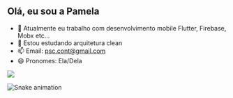 ## Olá, eu sou a Pamela


- 🔭 Atualmente eu trabalho com desenvolvimento mobile Flutter, Firebase, Mobx etc...
- 🌱 Estou estudando arquitetura clean
- 📫 Email: psc.cont@gmail.com
- 😄 Pronomes: Ela/Dela

 <a href="https://www.linkedin.com/in/pamela-cruz-2057481b6" target="_blank"><img src="https://img.shields.io/badge/-LinkedIn-%230077B5?style=for-the-badge&logo=linkedin&logoColor=white" target="_blank"></a>

![Snake animation](https://github.com/Pamela-code/Pamela-code/blob/output/github-contribution-grid-snake.svg)


